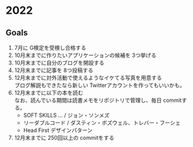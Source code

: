 # 2022

## Goals
1. 7月に G検定を受検し合格する
2. 10月末までに作りたいアプリケーションの候補を 3つ挙げる
3. 10月末までに自分のブログを開設する
4. 12月末までに記事を 8つ投稿する
5. 12月末までに対外活動で使えるようなイケてる写真を用意する  
ブログ解説もできたなら新しい Twitterアカウントを作ってもいいかも。
1. 12月末までに以下の本を読む  
なお、読んでいる期間は読書メモをリポジトリで管理し、毎日 commitする。
    - SOFT SKILLS ... / ジョン・ソンメズ
    - リーダブルコード / ダスティン・ボズウェル、トレバー・フーシェ
    - Head First デザインパターン
1. 12月末までに 250回以上の commitをする
